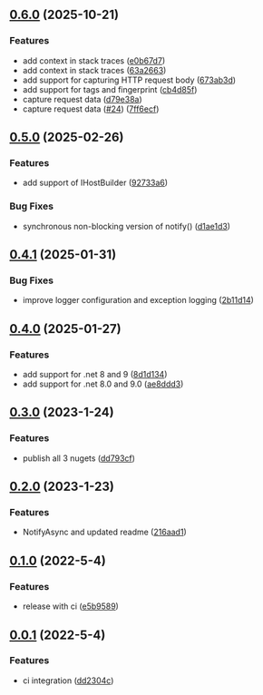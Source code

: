 

<a name="0.6.0"></a>
## [0.6.0](https://www.github.com/honeybadger-io/honeybadger-dotnet/releases/tag/v0.6.0) (2025-10-21)

### Features

* add context in stack traces ([e0b67d7](https://www.github.com/honeybadger-io/honeybadger-dotnet/commit/e0b67d75a16137390a8f40fa2418577775ad6cc7))
* add context in stack traces ([63a2663](https://www.github.com/honeybadger-io/honeybadger-dotnet/commit/63a2663956dfaf5625119d70225656c77edb4e73))
* add support for capturing HTTP request body ([673ab3d](https://www.github.com/honeybadger-io/honeybadger-dotnet/commit/673ab3dad03f42db946faab1f0574c4313c47060))
* add support for tags and fingerprint ([cb4d85f](https://www.github.com/honeybadger-io/honeybadger-dotnet/commit/cb4d85fa5af1e9ae4e52ed892e8546d71be47071))
* capture request data ([d79e38a](https://www.github.com/honeybadger-io/honeybadger-dotnet/commit/d79e38a2897a91411b249f61a27ba0fb4ac4b41a))
* capture request data ([#24](https://www.github.com/honeybadger-io/honeybadger-dotnet/issues/24)) ([7ff6ecf](https://www.github.com/honeybadger-io/honeybadger-dotnet/commit/7ff6ecfc3080f1cbff4c904d7db3484df3a479e1))

<a name="0.5.0"></a>
## [0.5.0](https://www.github.com/honeybadger-io/honeybadger-dotnet/releases/tag/v0.5.0) (2025-02-26)

### Features

* add support of IHostBuilder ([92733a6](https://www.github.com/honeybadger-io/honeybadger-dotnet/commit/92733a6ef8c4da71cd1008e50584e099554bb596))

### Bug Fixes

* synchronous non-blocking version of notify() ([d1ae1d3](https://www.github.com/honeybadger-io/honeybadger-dotnet/commit/d1ae1d3d153dc89e370b32a943241472433c8a87))

<a name="0.4.1"></a>
## [0.4.1](https://www.github.com/honeybadger-io/honeybadger-dotnet/releases/tag/v0.4.1) (2025-01-31)

### Bug Fixes

* improve logger configuration and exception logging ([2b11d14](https://www.github.com/honeybadger-io/honeybadger-dotnet/commit/2b11d14ac8cb1a9f2eb01016d72c2895ef3664a9))

<a name="0.4.0"></a>
## [0.4.0](https://www.github.com/honeybadger-io/honeybadger-dotnet/releases/tag/v0.4.0) (2025-01-27)

### Features

* add support for .net 8 and 9 ([8d1d134](https://www.github.com/honeybadger-io/honeybadger-dotnet/commit/8d1d134b23097b215b02881f7823886e7acca6ae))
* add support for .net 8.0 and 9.0 ([ae8ddd3](https://www.github.com/honeybadger-io/honeybadger-dotnet/commit/ae8ddd3e3e6a919c5acbed622724b91ba0601326))

<a name="0.3.0"></a>
## [0.3.0](https://www.github.com/honeybadger-io/honeybadger-dotnet/releases/tag/v0.3.0) (2023-1-24)

### Features

* publish all 3 nugets ([dd793cf](https://www.github.com/honeybadger-io/honeybadger-dotnet/commit/dd793cfeccec734328d0682b86d3926ccd185f91))

<a name="0.2.0"></a>
## [0.2.0](https://www.github.com/honeybadger-io/honeybadger-dotnet/releases/tag/v0.2.0) (2023-1-23)

### Features

* NotifyAsync and updated readme ([216aad1](https://www.github.com/honeybadger-io/honeybadger-dotnet/commit/216aad140c6683d5aae68e696c2d4196b674f57b))

<a name="0.1.0"></a>
## [0.1.0](https://www.github.com/honeybadger-io/honeybadger-dotnet/releases/tag/v0.1.0) (2022-5-4)

### Features

* release with ci ([e5b9589](https://www.github.com/honeybadger-io/honeybadger-dotnet/commit/e5b9589ed889d5ac7cb7318ce60d24d428f5c60a))

<a name="0.0.1"></a>
## [0.0.1](https://www.github.com/honeybadger-io/honeybadger-dotnet/releases/tag/v0.0.1) (2022-5-4)

### Features

* ci integration ([dd2304c](https://www.github.com/honeybadger-io/honeybadger-dotnet/commit/dd2304cdb8419f0f9378b601040c74b11a8811dd))

